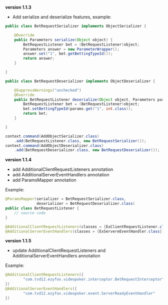 **version 1.1.3**

- Add serialize and deserialize features, example: 

```java
public class BetRequestSerializer implements ObjectSerializer {

    @Override
    public Parameters serialize(Object object) {
        BetRequestListener bet = (BetRequestListener)object;
        Parameters answer = new ParameterWrapper();
        answer.set("1", bet.getBettingTypeId());
        return answer;
    }

}
```

```java
public class BetRequestDeserializer implements ObjectDeserializer {

    @SuppressWarnings("unchecked")
    @Override
    public BetRequestListener deserialize(Object object, Parameters params) {
        BetRequestListener bet = (BetRequestListener)object;
        bet.setBettingTypeId(params.get("1", int.class));
        return bet;
    }

}
```

```java
context.command(AddObjectSerializer.class)
	.add(BetRequestListener.class, new BetRequestSerializer());
context.command(AddObjectDeserializer.class)
	.add(BetRequestDeserializer.class, new BetRequestDeserializer());
```

**version 1.1.4**

- add AdditionalClientRequestListeners annotation
- add AdditionalServerEventHandlers annotation
- add ParamsMapper annotation

Example:

```java
@ParamsMapper(serializer = BetRequestSerializer.class,
              deserializer = BetRequestDeserializer.class)
public class BetRequestListener {
	// source code
}
```

```java
@AdditionalClientRequestListeners(classes = {ExClientRequestListener.class})
@AdditionalServerEventHandlers(classes = {ExServereEventHandler.class})
```

**version 1.1.5**

- update AdditionalClientRequestListeners and AdditionalServerEventHandlers annotation

Example:

```java
@AdditionalClientRequestListeners({
        "com.tvd12.ezyfox.videopoker.interceptor.BetRequestInterceptor"
})
@AdditionalServerEventHandlers({
        "com.tvd12.ezyfox.videopoker.event.ServerReadyEventHandler"
})
```

